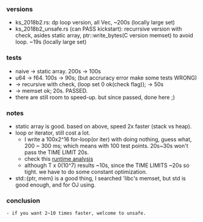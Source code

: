 ### versions
  - ks_2018b2.rs: dp loop version, all Vec, ~200s (locally large set)
  - ks_2018b2_unsafe.rs (can PASS kickstart): recurrsive version with check, asides static array, ptr::write_bytes(C version memset) to avoid loop. ~19s (locally large set)


### tests
  - naive -> static array. 200s -> 100s
  - u64 -> f64. 100s -> 90s; (but accruracy error make some tests WRONG)
  - -> recursive with check, (loop set 0 ok(check flag)); -> 50s
  - -> memset ok; 20s. PASSED.
  - there are still room to speed-up. but since passed, done here ;)


### notes
  - static array is good. based on above, speed 2x faster (stack vs heap).  
  - loop or iterator, still cost a lot. 
    - I write a 100x2^16 for-loop(or iter) with doing nothing, guess what, 200 ~ 300 ms; which means with 100 test points. 20s~30s won't pass the TIME LIMIT 20s.
    - check this [runtime analysis](https://www.topcoder.com/community/competitive-programming/tutorials/the-importance-of-algorithms/)
    - although T x 0(10^7) results ~10s, since the TIME LIMITS ~20s so tight. we have to do some constant optimization.
  - std::{ptr, mem} is a good thing, I searched 'libc's memset, but std is good enough, and for OJ using.


### conclusion
    - if you want 2~10 times faster, welcome to unsafe.
